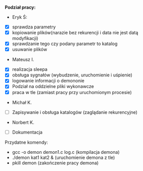 **Podział pracy:**
- Eryk Ś:
- [x] sprawdza parametry 
- [x] kopiowanie plików(narazie bez rekurencji i data nie jest datą modyfikacji) 
- [x] sprawdzanie tego czy podany parametr to katalog
- [x] usuwanie plików

- Mateusz I.
- [x] realizacja sleepa 
- [x] obsługa sygnałów (wybudzenie, uruchomienie i uśpienie) 
- [x] logowanie informacji o demononie
- [x] Podział na oddzielne pliki wykonawcze
- [x] praca w tle (zamiast pracy przy uruchomionym procesie)
     
-  Michał K.
- [ ]  Zapisywanie i obsługa katalogów (zaglądanie rekurencyjne)
 
-  Norbert K.
- [ ] Dokumentacja


Przydatne komendy:
- gcc -o demon demon1.c log.c      (kompilacja demona)
- ./demon kat1 kat2 &              (uruchomienie demona z tle)
- pkill demon                      (zakończenie pracy demona)
